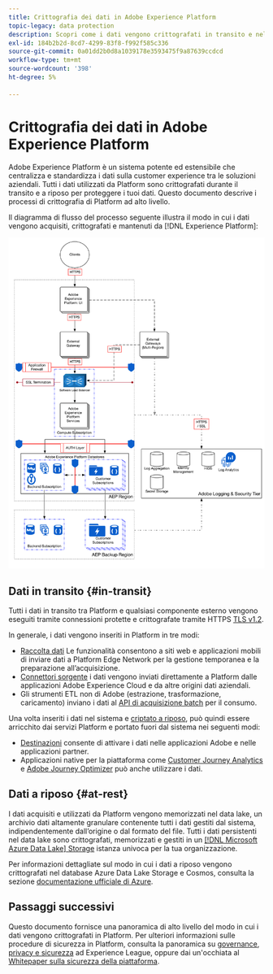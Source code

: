 ```yaml
---
title: Crittografia dei dati in Adobe Experience Platform
topic-legacy: data protection
description: Scopri come i dati vengono crittografati in transito e nel resto in Adobe Experience Platform.
exl-id: 184b2b2d-8cd7-4299-83f8-f992f585c336
source-git-commit: 0a01dd2b0d8a1039178e3593475f9a87639ccdcd
workflow-type: tm+mt
source-wordcount: '398'
ht-degree: 5%

---
```


# Crittografia dei dati in Adobe Experience Platform

Adobe Experience Platform è un sistema potente ed estensibile che centralizza e standardizza i dati sulla customer experience tra le soluzioni aziendali. Tutti i dati utilizzati da Platform sono crittografati durante il transito e a riposo per proteggere i tuoi dati. Questo documento descrive i processi di crittografia di Platform ad alto livello.

Il diagramma di flusso del processo seguente illustra il modo in cui i dati vengono acquisiti, crittografati e mantenuti da [!DNL Experience Platform]:

![](../images/governance-privacy-security/encryption/flow.png)

## Dati in transito {#in-transit}

Tutti i dati in transito tra Platform e qualsiasi componente esterno vengono eseguiti tramite connessioni protette e crittografate tramite HTTPS [TLS v1.2](https://datatracker.ietf.org/doc/html/rfc5246).

In generale, i dati vengono inseriti in Platform in tre modi:

* [Raccolta dati](../../rtcdp-connections/home.md) Le funzionalità consentono a siti web e applicazioni mobili di inviare dati a Platform Edge Network per la gestione temporanea e la preparazione all’acquisizione.
* [Connettori sorgente](../../sources/home.md) i dati vengono inviati direttamente a Platform dalle applicazioni Adobe Experience Cloud e da altre origini dati aziendali.
* Gli strumenti ETL non di Adobe (estrazione, trasformazione, caricamento) inviano i dati al [API di acquisizione batch](../../ingestion/batch-ingestion/overview.md) per il consumo.

Una volta inseriti i dati nel sistema e [criptato a riposo](#at-rest), può quindi essere arricchito dai servizi Platform e portato fuori dal sistema nei seguenti modi:

* [Destinazioni](../../destinations/home.md) consente di attivare i dati nelle applicazioni Adobe e nelle applicazioni partner.
* Applicazioni native per la piattaforma come [Customer Journey Analytics](https://experienceleague.adobe.com/docs/analytics-platform/using/cja-overview/cja-overview.html?lang=it) e [Adobe Journey Optimizer](https://experienceleague.adobe.com/docs/journey-optimizer/using/ajo-home.html?lang=it) può anche utilizzare i dati.

## Dati a riposo {#at-rest}

I dati acquisiti e utilizzati da Platform vengono memorizzati nel data lake, un archivio dati altamente granulare contenente tutti i dati gestiti dal sistema, indipendentemente dall’origine o dal formato del file. Tutti i dati persistenti nel data lake sono crittografati, memorizzati e gestiti in un [[!DNL Microsoft Azure Data Lake] Storage](https://docs.microsoft.com/en-us/azure/storage/blobs/data-lake-storage-introduction) istanza univoca per la tua organizzazione.

Per informazioni dettagliate sul modo in cui i dati a riposo vengono crittografati nel database Azure Data Lake Storage e Cosmos, consulta la sezione [documentazione ufficiale di Azure](https://docs.microsoft.com/en-us/azure/data-lake-store/data-lake-store-encryption).

## Passaggi successivi

Questo documento fornisce una panoramica di alto livello del modo in cui i dati vengono crittografati in Platform. Per ulteriori informazioni sulle procedure di sicurezza in Platform, consulta la panoramica su [governance, privacy e sicurezza](./overview.md) ad Experience League, oppure dai un&#39;occhiata al [Whitepaper sulla sicurezza della piattaforma](https://www.adobe.com/content/dam/cc/en/security/pdfs/AEP_SecurityOverview.pdf).
